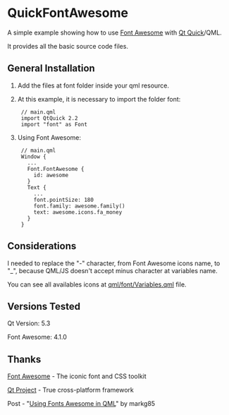 QuickFontAwesome
================

A simple example showing how to use [Font Awesome] with [Qt Quick]/QML.

It provides all the basic source code files.


## General Installation

1. Add the files at font folder inside your qml resource.

1. At this example, it is necessary to import the folder font:

        // main.qml
        import QtQuick 2.2
        import "font" as Font

1. Using Font Awesome:

        // main.qml
        Window {
          ...
          Font.FontAwesome {
            id: awesome
          }
          Text {
            ...
            font.pointSize: 180
            font.family: awesome.family()
            text: awesome.icons.fa_money
          }
        }

## Considerations

I needed to replace the "-" character, from Font Awesome icons name, to  "_", because
QML/JS doesn't accept  minus character at variables name.

You can see all availables icons at [qml/font/Variables.qml] file.

## Versions Tested

Qt Version: 5.3

Font Awesome: 4.1.0

## Thanks

[Font Awesome] - The iconic font and CSS toolkit

[Qt Project] - True cross-platform framework

Post - "[Using Fonts Awesome in QML]" by markg85

[Font Awesome]: http://fortawesome.github.io/Font-Awesome/
[Qt Quick]: http://qt-project.org/doc/qt-5/qtquick-index.html
[Qt Project]: http://qt-project.org
[Using Fonts Awesome in QML]: http://kdeblog.mageprojects.com/2012/11/20/using-fonts-awesome-in-qml/
[qml/font/Variables.qml]: https://github.com/ricardodovalle/QuickFontAwesome/blob/master/qml/font/Variables.qml